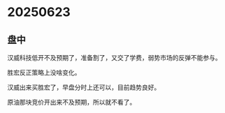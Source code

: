 # 20250623

## 盘中

汉威科技低开不及预期了，准备割了，又交了学费，弱势市场的反弹不能参与。

胜宏反正策略上没啥变化。

汉威出来买胜宏了，早盘分时上还可以，目前趋势良好。

原油那块竞价开出来不及预期，所以就不看了。

